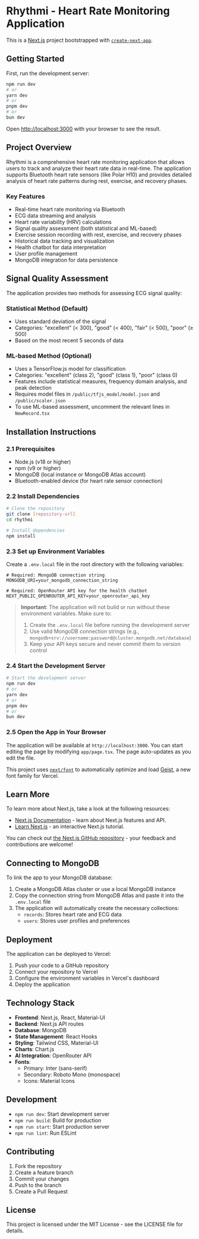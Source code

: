 # Rhythmi - Heart Rate Monitoring Application

This is a [Next.js](https://nextjs.org) project bootstrapped with [`create-next-app`](https://nextjs.org/docs/app/api-reference/cli/create-next-app).

## Getting Started

First, run the development server:

```bash
npm run dev
# or
yarn dev
# or
pnpm dev
# or
bun dev
```

Open [http://localhost:3000](http://localhost:3000) with your browser to see the result.

## Project Overview
Rhythmi is a comprehensive heart rate monitoring application that allows users to track and analyze their heart rate data in real-time. The application supports Bluetooth heart rate sensors (like Polar H10) and provides detailed analysis of heart rate patterns during rest, exercise, and recovery phases.

### Key Features
- Real-time heart rate monitoring via Bluetooth
- ECG data streaming and analysis
- Heart rate variability (HRV) calculations
- Signal quality assessment (both statistical and ML-based)
- Exercise session recording with rest, exercise, and recovery phases
- Historical data tracking and visualization
- Health chatbot for data interpretation
- User profile management
- MongoDB integration for data persistence

## Signal Quality Assessment
The application provides two methods for assessing ECG signal quality:

### Statistical Method (Default)
- Uses standard deviation of the signal
- Categories: "excellent" (< 300), "good" (< 400), "fair" (< 500), "poor" (≥ 500)
- Based on the most recent 5 seconds of data

### ML-based Method (Optional)
- Uses a TensorFlow.js model for classification
- Categories: "excellent" (class 2), "good" (class 1), "poor" (class 0)
- Features include statistical measures, frequency domain analysis, and peak detection
- Requires model files in `/public/tfjs_model/model.json` and `/public/scaler.json`
- To use ML-based assessment, uncomment the relevant lines in `NewRecord.tsx`

## Installation Instructions

### 2.1 Prerequisites
- Node.js (v18 or higher)
- npm (v9 or higher)
- MongoDB (local instance or MongoDB Atlas account)
- Bluetooth-enabled device (for heart rate sensor connection)

### 2.2 Install Dependencies
```bash
# Clone the repository
git clone [repository-url]
cd rhythmi

# Install dependencies
npm install
```

### 2.3 Set up Environment Variables
Create a `.env.local` file in the root directory with the following variables:
```env
# Required: MongoDB connection string
MONGODB_URI=your_mongodb_connection_string

# Required: OpenRouter API key for the health chatbot
NEXT_PUBLIC_OPENROUTER_API_KEY=your_openrouter_api_key
```

> **Important**: The application will not build or run without these environment variables. Make sure to:
> 1. Create the `.env.local` file before running the development server
> 2. Use valid MongoDB connection strings (e.g., `mongodb+srv://username:password@cluster.mongodb.net/database`)
> 3. Keep your API keys secure and never commit them to version control

### 2.4 Start the Development Server
```bash
# Start the development server
npm run dev
# or
yarn dev
# or
pnpm dev
# or
bun dev
```

### 2.5 Open the App in Your Browser
The application will be available at `http://localhost:3000`. You can start editing the page by modifying `app/page.tsx`. The page auto-updates as you edit the file.

This project uses [`next/font`](https://nextjs.org/docs/app/building-your-application/optimizing/fonts) to automatically optimize and load [Geist](https://vercel.com/font), a new font family for Vercel.

## Learn More

To learn more about Next.js, take a look at the following resources:

- [Next.js Documentation](https://nextjs.org/docs) - learn about Next.js features and API.
- [Learn Next.js](https://nextjs.org/learn) - an interactive Next.js tutorial.

You can check out [the Next.js GitHub repository](https://github.com/vercel/next.js) - your feedback and contributions are welcome!

## Connecting to MongoDB
To link the app to your MongoDB database:

1. Create a MongoDB Atlas cluster or use a local MongoDB instance
2. Copy the connection string from MongoDB Atlas and paste it into the `.env.local` file
3. The application will automatically create the necessary collections:
   - `records`: Stores heart rate and ECG data
   - `users`: Stores user profiles and preferences

## Deployment
The application can be deployed to Vercel:

1. Push your code to a GitHub repository
2. Connect your repository to Vercel
3. Configure the environment variables in Vercel's dashboard
4. Deploy the application

## Technology Stack
- **Frontend**: Next.js, React, Material-UI
- **Backend**: Next.js API routes
- **Database**: MongoDB
- **State Management**: React Hooks
- **Styling**: Tailwind CSS, Material-UI
- **Charts**: Chart.js
- **AI Integration**: OpenRouter API
- **Fonts**: 
  - Primary: Inter (sans-serif)
  - Secondary: Roboto Mono (monospace)
  - Icons: Material Icons

## Development
- `npm run dev`: Start development server
- `npm run build`: Build for production
- `npm run start`: Start production server
- `npm run lint`: Run ESLint

## Contributing
1. Fork the repository
2. Create a feature branch
3. Commit your changes
4. Push to the branch
5. Create a Pull Request

## License
This project is licensed under the MIT License - see the LICENSE file for details.
